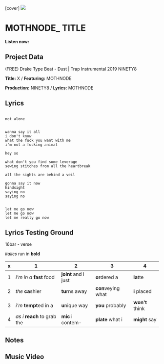 [cover] ![](57175019_319474918741616_8502199518755923887_n.jpg)

# MOTHNODE_ TITLE

**Listen now:** 

## Project Data

(FREE) Drake Type Beat - Dust | Trap Instrumental 2019
NINETY8

**Title:** X / **Featuring:** MOTHNODE

**Production:** NINETY8 / **Lyrics:** MOTHNODE

## Lyrics

```

not alone


wanna say it all
i don't know
what the fuck you want with me
i'm not a fucking animal

hey so

what don't you find some leverage
sewing stitches from all the heartbreak

all the sights are behind a veil

gonna say it now
hindsight
saying no
saying no


let me go now
let me go now
let me really go now

```

## Lyrics Testing Ground

16bar - verse

*italics* run in
**bold**

| x | 1 | 2 | 3 | 4 |
|---|---|---|---|---|
| 1 | *i'm in a* **fast** food | **joint** and i just  | **or**dered a  | **la**tte  |
| 2 | *the* **ca**shier | **tu**rns away  |  **con**veying what |  **i** placed |
| 3 | *i'm* **tempt**ed in a | **u**nique way  |  **you** probably |  **won't** think |
| 4 | *as i* **reach** to grab the |  **mic** i contem-  | **plate** what i | **might** say |

## Notes

## Music Video
